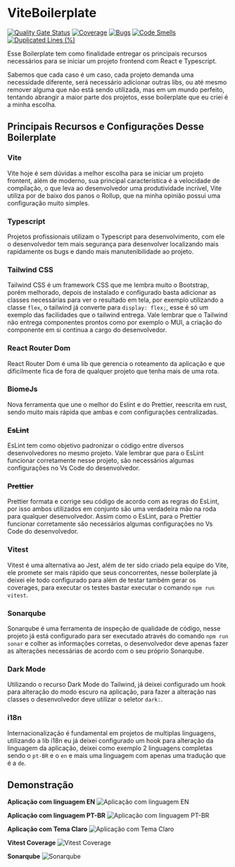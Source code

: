 # ViteBoilerplate

[![Quality Gate Status](https://sonar.sajermann.com/api/project_badges/measure?project=ViteBoilerplate&metric=alert_status&token=c20b031754297367f9ae878250ca398015d0b245)]()
[![Coverage](https://sonar.sajermann.com/api/project_badges/measure?project=ViteBoilerplate&metric=coverage&token=c20b031754297367f9ae878250ca398015d0b245)]()
[![Bugs](https://sonar.sajermann.com/api/project_badges/measure?project=ViteBoilerplate&metric=bugs&token=c20b031754297367f9ae878250ca398015d0b245)]()
[![Code Smells](https://sonar.sajermann.com/api/project_badges/measure?project=ViteBoilerplate&metric=code_smells&token=c20b031754297367f9ae878250ca398015d0b245)]()
[![Duplicated Lines (%)](https://sonar.sajermann.com/api/project_badges/measure?project=ViteBoilerplate&metric=duplicated_lines_density&token=c20b031754297367f9ae878250ca398015d0b245)]()

Esse Boilerplate tem como finalidade entregar os principais recursos necessários para se iniciar um projeto frontend com React e Typescript.

Sabemos que cada caso é um caso, cada projeto demanda uma necessidade diferente, será necessário adicionar outras libs, ou até mesmo remover alguma que não está sendo utilizada, mas em um mundo perfeito, tentando abrangir a maior parte dos projetos, esse boilerplate que eu criei é a minha escolha.

## Principais Recursos e Configurações Desse Boilerplate

### Vite
Vite hoje é sem dúvidas a melhor escolha para se iniciar um projeto frontent, além de moderno, sua principal característica é a velocidade de compilação, o que leva ao desenvolvedor uma produtividade incrível, Vite utiliza por de baixo dos panos o Rollup, que na minha opinião possui uma configuração muito simples.

### Typescript
Projetos profissionais utilizam o Typescript para desenvolvimento, com ele o desenvolvedor tem mais segurança para desenvolver localizando mais rapidamente os bugs e dando mais manutenibilidade ao projeto.

### Tailwind CSS
Tailwind CSS é um framework CSS que me lembra muito o Bootstrap, porém melhorado, depois de instalado e configurado basta adicionar as classes necessárias para ver o resultado em tela, por exemplo utilizando a classe `flex`, o tailwind já converte para `display: flex;`, esse é só um exemplo das facilidades que o tailwind entrega. Vale lembrar que o Tailwind não entrega componentes prontos como por exemplo o MUI, a criação do componente em si continua a cargo do desenvolvedor.

### React Router Dom
React Router Dom é uma lib que gerencia o roteamento da aplicação e que dificilmente fica de fora de qualquer projeto que tenha mais de uma rota.

### BiomeJs
Nova ferramenta que une o melhor do Eslint e do Prettier, reescrita em rust, sendo muito mais rápida que ambas e com configurações centralizadas.

### ~~EsLint~~
EsLint tem como objetivo padronizar o código entre diversos desenvolvedores no mesmo projeto. Vale lembrar que para o EsLint funcionar corretamente nesse projeto, são necessários algumas configurações no Vs Code do desenvolvedor.

### ~~Prettier~~
Prettier formata e corrige seu código de acordo com as regras do EsLint, por isso ambos utilizados em conjunto são uma verdadeira mão na roda para qualquer desenvolvedor. Assim como o EsLint, para o Prettier funcionar corretamente são necessários algumas configurações no Vs Code do desenvolvedor.

### Vitest
Vitest é uma alternativa ao Jest, além de ter sido criado pela equipe do Vite, ele promete ser mais rápido que seus concorrentes, nesse boilerplate já deixei ele todo configurado para além de testar também gerar os coverages, para executar os testes bastar executar o comando `npm run vitest`.

### Sonarqube
Sonarqube é uma ferramenta de inspeção de qualidade de código, nesse projeto já está configurado para ser executado através do comando `npm run sonar` e colher as informações corretas, o desenvolvedor deve apenas fazer as alterações necessárias de acordo com o seu próprio Sonarqube.

### Dark Mode
Utilizando o recurso Dark Mode do Tailwind, já deixei configurado um hook para alteração do modo escuro na aplicação, para fazer a alteração nas classes o desenvolvedor deve utilizar o seletor `dark:`.

### i18n
Internacionalização é fundamental em projetos de multiplas linguagens, utilizando a lib i18n eu já deixei configurado um hook para alteração da linguagem da aplicação, deixei como exemplo 2 linguagens completas sendo o `pt-BR` e o `en` e mais uma linguagem com apenas uma tradução que é a `de`.


## Demonstração

**Aplicação com linguagem EN**
![Aplicação com linguagem EN](https://lh3.googleusercontent.com/pw/AL9nZEXEJZkHBSTkbkTwkK7uqVyQLmJo_4tE7iDEjUppV1tZ9Wh_BzwkFkJWPkFFFrgTPDQvyTIa2bRUcm-qed1AVOA3OBqwm2Be5DjEUd0xYqwGfXfbTGZdY1eQrdNpUjOrSPnep0jNKl7k8aht05-kScsS=w687-h607-no?authuser=0)

**Aplicação com linguagem PT-BR**
![Aplicação com linguagem PT-BR](https://lh3.googleusercontent.com/pw/AL9nZEVelwcjNe40-MUB5ETLvbzCQ8UVFvkSAQYFLl43TnRySfy7VuAXoDMdIoNxpAzAt0gr8LU64tH9BZ0dM5N3yiluWW30mgnOFj-vQ7NlLL79b4HJRAj329sfzgBJV_B2DHUHKeV-x04qChwNU5r-0qy9=w686-h599-no?authuser=0)

**Aplicação com Tema Claro**
![Aplicação com Tema Claro](https://lh3.googleusercontent.com/pw/AL9nZEXAyrbBZFN2OLjhWh1EowBTukKZDhhRrs6GOs7JvITj7BRHBn7RO7fTKLvQo96snXDbD40XOPRMMgxEJeIRzIr5qjPJiu7bfcJyLlN0TX9n3hn5Ys2H8CIMW_rZ7PG_xjXnLo8nKAFG15A_4cCSrDIJ=w693-h619-no?authuser=0)

**Vitest Coverage**
![Vitest Coverage](https://lh3.googleusercontent.com/pw/AL9nZEUDS6zefrh0HC5Fhrg_mGfSiLYwmg_7YbplfzBcjPnnbRBVCb5lEtUqR-IqoDj6XMT9qO-BXSTlcWyfc8XKDM-jZKf9JcOHEOvXf6JoHWfsORU6-uHbmN5xHWa59BKCJJYJrUdKsfuT5h67zIDgd6ST=w802-h685-no?authuser=0)

**Sonarqube**
![Sonarqube](https://lh3.googleusercontent.com/pw/AL9nZEXrP0eon6XwURjNEnxpN0GJuk1RknnjUbCKLaHwaCsaj2rapnWuqQ0wRhWCMmQ1NZlyFqsUrcXj85ZWdJQ_4-Oc2uT_OTPMy-mI0fhlui-_zsdzPh7JEjaQoeHgBeGxmEbHFKyU08hBWIH4xO8gB0Kn=w1291-h931-no?authuser=0)
